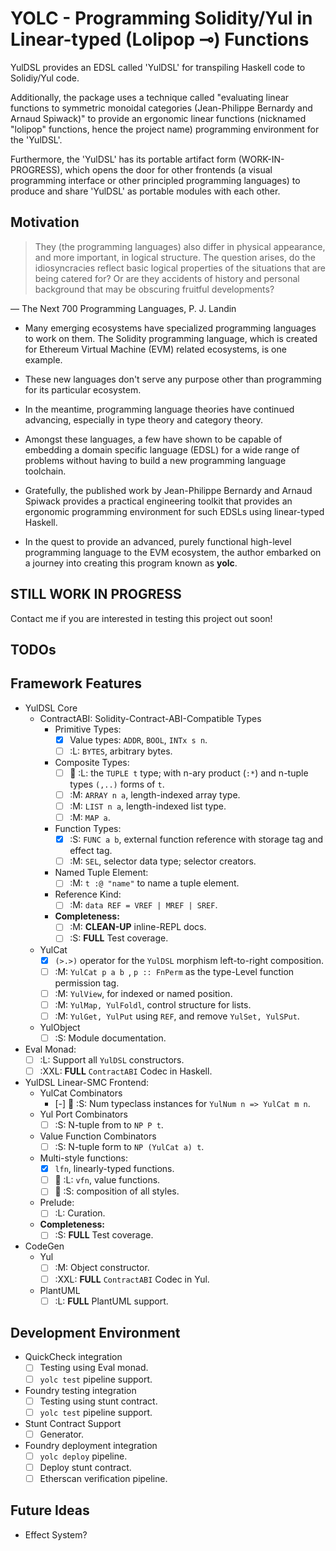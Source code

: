 YOLC - Programming Solidity/Yul in Linear-typed (Lolipop ⊸) Functions
=====================================================================

YulDSL provides an EDSL called 'YulDSL' for transpiling Haskell code to Solidiy/Yul code.

Additionally, the package uses a technique called "evaluating linear functions to symmetric monoidal categories
(Jean-Philippe Bernardy and Arnaud Spiwack)" to provide an ergonomic linear functions (nicknamed "lolipop" functions,
hence the project name) programming environment for the 'YulDSL'.

Furthermore, the 'YulDSL' has its portable artifact form (WORK-IN-PROGRESS), which opens the door for other frontends (a
visual programming interface or other principled programming languages) to produce and share 'YulDSL' as portable
modules with each other.

Motivation
----------

> They (the programming languages) also differ in physical appearance, and more important, in logical structure. The
> question arises, do the idiosyncracies reflect basic logical properties of the situations that are being catered for?
> Or are they accidents of history and personal background that may be obscuring fruitful developments?

— The Next 700 Programming Languages, P. J. Landin

* Many emerging ecosystems have specialized programming languages to work on them. The Solidity programming language,
  which is created for Ethereum Virtual Machine (EVM) related ecosystems, is one example.

* These new languages don't serve any purpose other than programming for its particular ecosystem.

* In the meantime, programming language theories have continued advancing, especially in type theory and category
  theory.

* Amongst these languages, a few have shown to be capable of embedding a domain specific language (EDSL) for a wide
  range of problems without having to build a new programming language toolchain.

* Gratefully, the published work by Jean-Philippe Bernardy and Arnaud Spiwack provides a practical engineering toolkit
  that provides an ergonomic programming environment for such EDSLs using linear-typed Haskell.

* In the quest to provide an advanced, purely functional high-level programming language to the EVM ecosystem, the author
  embarked on a journey into creating this program known as **yolc**.

STILL WORK IN PROGRESS
----------------------

Contact me if you are interested in testing this project out soon!

TODOs
-----

## Framework Features

- YulDSL Core
  - ContractABI: Solidity-Contract-ABI-Compatible Types
    - Primitive Types:
      - [x] Value types: `ADDR`, `BOOL`, `INTx s n`.
      - [ ] :L: `BYTES`, arbitrary bytes.
    - Composite Types:
      - [ ] 🚧 :L: the `TUPLE t` type; with n-ary product (`:*`) and n-tuple types `(,..)` forms of `t`.
      - [ ] :M: `ARRAY n a`, length-indexed array type.
      - [ ] :M: `LIST n a`, length-indexed list type.
      - [ ] :M: `MAP a`.
    - Function Types:
      - [x] :S: `FUNC a b`, external function reference with storage tag and effect tag.
      - [ ] :M: `SEL`, selector data type; selector creators.
    - Named Tuple Element:
      - [ ] :M: `t :@ "name"` to name a tuple element.
    - Reference Kind:
      - [ ] :M: `data REF = VREF | MREF | SREF`.
    - **Completeness:**
      - [ ] :M: **CLEAN-UP** inline-REPL docs.
      - [ ] :S: **FULL** Test coverage.
  - YulCat
    - [x] `(>.>)` operator for the `YulDSL` morphism left-to-right composition.
    - [ ] :M: `YulCat p a b `, `p :: FnPerm` as the type-Level function permission tag.
    - [ ] :M: `YulView`, for indexed or named position.
    - [ ] :M: `YulMap, YulFoldl`, control structure for lists.
    - [ ] :M: `YulGet, YulPut` using `REF`, and remove `YulSet, YulSPut`.
  - YulObject
    - [ ] :S: Module documentation.
- Eval Monad:
  - [ ] :L: Support all `YulDSL` constructors.
  - [ ] :XXL: **FULL** `ContractABI` Codec in Haskell.
- YulDSL Linear-SMC Frontend:
  - YulCat Combinators
    - [-] 🚧 :S: Num typeclass instances for `YulNum n => YulCat m n`.
  - Yul Port Combinators
    - [ ]  :S: N-tuple from to `NP P t`.
  - Value Function Combinators
    - [ ]  :S: N-tuple form to `NP (YulCat a) t`.
  - Multi-style functions:
    - [x] `lfn`, linearly-typed functions.
    - [ ] 🚧 :L: `vfn`, value functions.
    - [ ] 🚧 :S: composition of all styles.
  - Prelude:
    - [ ] :L: Curation.
  - **Completeness:**
    - [ ] :S: **FULL** Test coverage.
- CodeGen
  - Yul
    - [ ] :M: Object constructor.
    - [ ] :XXL: **FULL** `ContractABI` Codec in Yul.
  - PlantUML
    - [ ] :L: **FULL** PlantUML support.

## Development Environment

- QuickCheck integration
  - [ ] Testing using Eval monad.
  - [ ] `yolc test` pipeline support.
- Foundry testing integration
  - [ ] Testing using stunt contract.
  - [ ] `yolc test` pipeline support.
- Stunt Contract Support
  - [ ] Generator.
- Foundry deployment integration
  - [ ] `yolc deploy` pipeline.
  - [ ] Deploy stunt contract.
  - [ ] Etherscan verification pipeline.

Future Ideas
------------

- Effect System?
